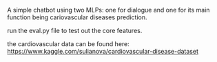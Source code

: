 A simple chatbot using two MLPs: one for dialogue and one for its main function being cariovascular diseases prediction.

run the eval.py file to test out the core features.

the cardiovascular data can be found here: https://www.kaggle.com/sulianova/cardiovascular-disease-dataset 
